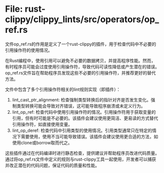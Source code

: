 # File: rust-clippy/clippy_lints/src/operators/op_ref.rs

文件op_ref.rs的作用是定义了一个rust-clippy的插件，用于检查代码中不必要的引用操作符的使用情况。

在Rust编程中，使用引用可以避免不必要的数据拷贝，并提高程序性能。然而，有时程序员可能会过度使用引用操作符，导致代码可读性降低或产生潜在的错误。op_ref.rs文件旨在帮助程序员发现这些不必要的引用操作符，并推荐更好的替代方法。

文件中包含了多个引用操作符相关的lint规则实现（即插件）：

1. lint_cast_ptr_alignment: 检查强制类型转换后的指针对齐是否发生变化。强制类型转换可能会导致对齐错误，这可能导致程序崩溃或未定义行为。
2. lint_op_ref: 检查代码中使用引用操作符的情况。引用操作符用于获取变量的引用，但有时可能是不必要的。该插件会建议使用更简洁、更易读的方式替代引用操作符，如直接使用变量。
3. lint_op_deref: 检查代码中引用类型的使用情况。引用类型通常只在特定的情况下需要使用，使用不当可能导致错误。该插件会建议使用更合适的方法，如使用clone或borrow取而代之。

这些插件通过在代码编译时进行静态检查，提供建议并帮助程序员改进代码质量。通过将op_ref.rs文件中定义的规则与rust-clippy工具一起使用，开发者可以捕获并改正潜在的代码问题，保证代码的质量和性能。

